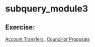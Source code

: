 # subquery_module3
## Exercise:
[Account Transfers](https://github.com/Champchips/tutorials-account-transfers)_
[Councillor Proposals](https://github.com/Champchips/Councillor-Proposals)
